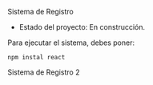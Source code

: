 <hi> Sistema de Registro</h1>

- Estado del proyecto: En construcción.


Para ejecutar el sistema, debes poner:

```npm instal react```

Sistema de Registro 2
